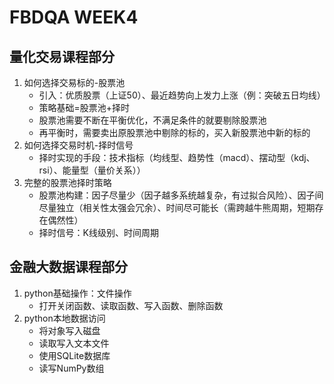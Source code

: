# FBDQA WEEK4
## 量化交易课程部分
1. 如何选择交易标的-股票池
    - 引入：优质股票（上证50）、最近趋势向上发力上涨（例：突破五日均线）
    - 策略基础=股票池+择时
    - 股票池需要不断在平衡优化，不满足条件的就要剔除股票池
    - 再平衡时，需要卖出原股票池中剔除的标的，买入新股票池中新的标的
2. 如何选择交易时机-择时信号
    - 择时实现的手段：技术指标（均线型、趋势性（macd）、摆动型（kdj、rsi）、能量型（量价关系））
3. 完整的股票池择时策略
    - 股票池构建：因子尽量少（因子越多系统越复杂，有过拟合风险）、因子间尽量独立（相关性太强会冗余）、时间尽可能长（需跨越牛熊周期，短期存在偶然性）
    - 择时信号：K线级别、时间周期
## 金融大数据课程部分
1. python基础操作：文件操作
    - 打开关闭函数、读取函数、写入函数、删除函数
2. python本地数据访问
    - 将对象写入磁盘
    - 读取写入文本文件
    - 使用SQLite数据库
    - 读写NumPy数组
